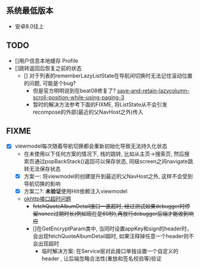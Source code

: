 ## 系统最低版本
- 安卓8.0往上
## TODO
- []用户信息本地缓存 Profile
- []跳转返回后恢复之前的状态
    - [] 对于列表的rememberLazyListState在导航间切换时无法记住滚动位置的问题, 可能是个bug?
        + 但是官方明明说到在beat08修复了? [save-and-retain-lazycolumn-scroll-position-while-using-paging-3](https://stackoverflow.com/questions/66744977/save-and-retain-lazycolumn-scroll-position-while-using-paging-3)
        + 暂时的解决方法参考下面的FIXME, 将ListState从不会引发recompose的外部(最近的父NavHost之外)传入

## FIXME
- [x] viewmodel每次随着导航切换都会重新初始化导致无法持久化状态
    - 在未使用以下任何方案的情况下, 栈的跳转, 比如从主页->搜索页, 然后搜索页通过popBackStack()返回可以保存状态,
        同级screen之间navigate跳转无法保存状态
    - [x] 方案一: 将viewmodel的创建提升到最近的父NavHost之外, 这样不会受到导航切换的影响
    - [x] 方案二?: **未验证**使用Hilt依赖注入viewmodel
  - [okhttp接口超时问题](https://github.com/square/okhttp/issues/3974)
    + ~~fetchQuoteAlbumDetail接口一直超时, 经过测试如果debugger时停留nonce过期时长(例如现在是60秒),再放行debugger后端才能收到响应~~
    + []在GetEncryptParam类中, 当同时设置appKey和sign的header时，会出现fetchQuoteAlbumDetail超时, 如果注释掉任意一个header则不会出现超时
        + 临时解决方案: 在Service层对此接口单独设置一个自定义的header , 让后端忽略合法性(重放和签名校验等)验证